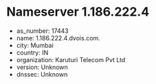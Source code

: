 # Nameserver 1.186.222.4

* as_number: 17443
* name: 1.186.222.4.dvois.com.
* city: Mumbai
* country: IN
* organization: Karuturi Telecom Pvt Ltd
* version: Unknown
* dnssec: Unknown
